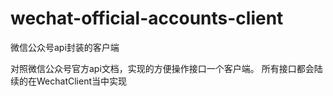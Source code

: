 # wechat-official-accounts-client
微信公众号api封装的客户端

对照微信公众号官方api文档，实现的方便操作接口一个客户端。
所有接口都会陆续的在WechatClient当中实现
